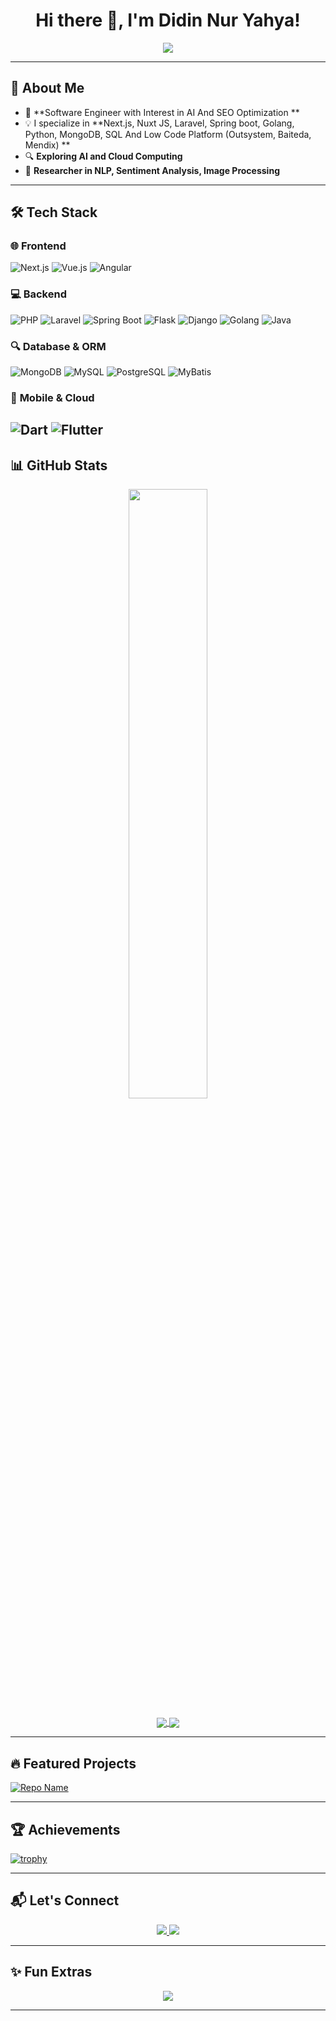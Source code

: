 <h1 align="center">Hi there 👋, I'm Didin Nur Yahya!</h1>

<p align="center">
  <img src="https://readme-typing-svg.demolab.com?font=Fira+Code&weight=600&size=22&duration=4000&pause=2000&color=37b6ff&center=true&vCenter=true&multiline=true&width=500&height=60&lines=Software+Engineer+%10C+Manufacture+,+Media+,Financial+Technology;Passionate+about+AI%2C+AI%2C+and+SEO Optimization">
</p>

---

## 🚀 About Me  
- 🏢 **Software Engineer with Interest in AI And SEO Optimization **  
- 💡 I specialize in **Next.js, Nuxt JS, Laravel, Spring boot, Golang, Python, MongoDB, SQL And Low Code Platform (Outsystem, Baiteda, Mendix)  **  
- 🔍 **Exploring AI and Cloud Computing**  
- 📝 **Researcher in NLP, Sentiment Analysis, Image Processing**  

---

## 🛠 Tech Stack  

### 🌐 **Frontend**  
![Next.js](https://img.shields.io/badge/-Next.js-000000?style=flat-square&logo=next.js&logoColor=white)
![Vue.js](https://img.shields.io/badge/-Vue.js-4FC08D?style=flat-square&logo=vue.js&logoColor=white)
![Angular](https://img.shields.io/badge/-Angular-DD0031?style=flat-square&logo=angular&logoColor=white)

### 💻 **Backend**  
![PHP](https://img.shields.io/badge/-PHP-777BB4?style=flat-square&logo=php&logoColor=white)
![Laravel](https://img.shields.io/badge/-Laravel-FF2D20?style=flat-square&logo=laravel&logoColor=white)
![Spring Boot](https://img.shields.io/badge/-Spring%20Boot-6DB33F?style=flat-square&logo=spring-boot&logoColor=white)
![Flask](https://img.shields.io/badge/-Flask-000000?style=flat-square&logo=flask&logoColor=white)
![Django](https://img.shields.io/badge/-Django-092E20?style=flat-square&logo=django&logoColor=white)
![Golang](https://img.shields.io/badge/-Golang-00ADD8?style=flat-square&logo=go&logoColor=white)
![Java](https://img.shields.io/badge/-Java-007396?style=flat-square&logo=java&logoColor=white)

### 🔍 **Database & ORM**  
![MongoDB](https://img.shields.io/badge/-MongoDB-47A248?style=flat-square&logo=mongodb&logoColor=white)
![MySQL](https://img.shields.io/badge/-MySQL-4479A1?style=flat-square&logo=mysql&logoColor=white)
![PostgreSQL](https://img.shields.io/badge/-PostgreSQL-336791?style=flat-square&logo=postgresql&logoColor=white)
![MyBatis](https://img.shields.io/badge/-MyBatis-FF5722?style=flat-square&logo=apache&logoColor=white)

### 🚀 **Mobile & Cloud**  
![Dart](https://img.shields.io/badge/-Dart-0175C2?style=flat-square&logo=dart&logoColor=white)
![Flutter](https://img.shields.io/badge/-Flutter-02569B?style=flat-square&logo=flutter&logoColor=white)
---

## 📊 GitHub Stats  

<p align="center">
  <a href="http://github.com/dzoxploit">
    <img width="50%" src="https://github-readme-streak-stats.herokuapp.com/?user=dzoxploit&theme=chartreuse-dark&hide_border=true&border_radius=10&background=000000&fire=DD2727"/>
  </a>
</p>

<p align="center">
  <a href="http://github.com/dzoxploit">
    <img align="center" src="https://github-readme-stats.vercel.app/api?username=dzoxploit&count_private=true&show_icons=true&theme=chartreuse-dark" />
  </a>
  <a href="http://github.com/dzoxploit">
    <img align="center" src="https://github-readme-stats.vercel.app/api/top-langs/?username=dzoxploit&layout=compact&theme=chartreuse-dark&langs_count=8" />
  </a>
</p>

---

## 🔥 Featured Projects  
[![Repo Name](https://github-readme-stats.vercel.app/api/pin/?username=dzoxploit&repo=repo-name&theme=chartreuse-dark)](https://github.com/dzoxploit/repo-name)  

---

## 🏆 Achievements  
[![trophy](https://github-profile-trophy.vercel.app/?username=dzoxploit&theme=onedark)](https://github.com/dzoxploit)

---

## 📬 Let's Connect  
<p align="center">
  <a href="https://www.linkedin.com/in/didin-nur-yahya-63772512b/">
    <img src="https://img.shields.io/badge/-LinkedIn-0077B5?style=for-the-badge&logo=LinkedIn&logoColor=white" />
  </a>
  <a href="mailto:didinnuryahya@gmail.com">
    <img src="https://img.shields.io/badge/Gmail-D14836?style=for-the-badge&logo=gmail&logoColor=white" />
  </a>
</p>

---

## ✨ Fun Extras  
<p align="center">
  <img src="https://quotes-github-readme.vercel.app/api?type=horizontal&theme=dark">
</p>

---

